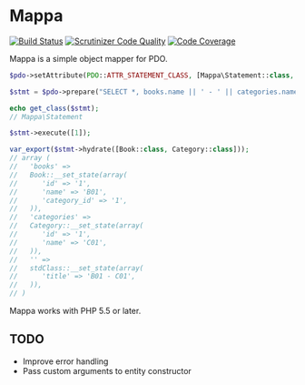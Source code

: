# Mappa

[![Build Status](https://travis-ci.org/atijust/mappa.svg)](https://travis-ci.org/atijust/mappa)
[![Scrutinizer Code Quality](https://scrutinizer-ci.com/g/atijust/mappa/badges/quality-score.png?b=master)](https://scrutinizer-ci.com/g/atijust/mappa/?branch=master)
[![Code Coverage](https://scrutinizer-ci.com/g/atijust/mappa/badges/coverage.png?b=master)](https://scrutinizer-ci.com/g/atijust/mappa/?branch=master)

Mappa is a simple object mapper for PDO.

```php
$pdo->setAttribute(PDO::ATTR_STATEMENT_CLASS, [Mappa\Statement::class, [new Mappa\Hydrator()]]);

$stmt = $pdo->prepare("SELECT *, books.name || ' - ' || categories.name AS title FROM books JOIN categories ON categories.id = books.category_id WHERE books.id = ?");

echo get_class($stmt);
// Mappa\Statement

$stmt->execute([1]);

var_export($stmt->hydrate([Book::class, Category::class]));
// array (
//   'books' =>
//   Book::__set_state(array(
//      'id' => '1',
//      'name' => 'B01',
//      'category_id' => '1',
//   )),
//   'categories' =>
//   Category::__set_state(array(
//      'id' => '1',
//      'name' => 'C01',
//   )),
//   '' =>
//   stdClass::__set_state(array(
//      'title' => 'B01 - C01',
//   )),
// )
```

Mappa works with PHP 5.5 or later.

## TODO

- Improve error handling
- Pass custom arguments to entity constructor
